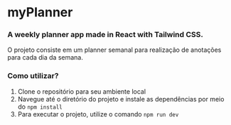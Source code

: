 # myPlanner
### A weekly planner app made in React with Tailwind CSS.

O projeto consiste em um planner semanal para realização de anotações para cada dia da semana. 

### Como utilizar?
1. Clone o repositório para seu ambiente local
2. Navegue até o diretório do projeto e instale as dependências por meio do `npm install`
3. Para executar o projeto, utilize o comando `npm run dev`
